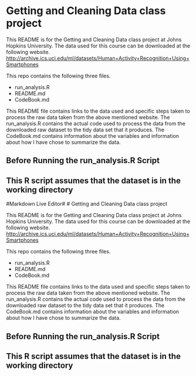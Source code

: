 # Getting and Cleaning Data class project

This README is for the Getting and Cleaning Data class project at Johns Hopkins University.  The data used for 
this course can be downloaded at the following website.  
http://archive.ics.uci.edu/ml/datasets/Human+Activity+Recognition+Using+Smartphones

This repo contains the following three files.  
- run_analysis.R
- README.md
- CodeBook.md

This README file contains links to the data used and specific steps taken to process the raw data taken from the 
above mentioned website.  The run_analysis.R contains the actual code used to process the data from the
downloaded raw dataset to the tidy data set that it produces.  The CodeBook.md contains information about
the variables and information about how I have chose to summarize the data.

## Before Running the run_analysis.R Script


## This R script assumes that the dataset is in the working directory


<p><markdown>
#Markdown Live Editor#
# Getting and Cleaning Data class project

This README is for the Getting and Cleaning Data class project at Johns Hopkins University.  The data used for 
this course can be downloaded at the following website.  
http://archive.ics.uci.edu/ml/datasets/Human+Activity+Recognition+Using+Smartphones

This repo contains the following three files.  
 
 - run_analysis.R
 - README.md
 - CodeBook.md

This README file contains links to the data used and specific steps taken to process the raw data taken from the 
above mentioned website.  The run_analysis.R contains the actual code used to process the data from the
downloaded raw dataset to the tidy data set that it produces.  The CodeBook.md contains information about
the variables and information about how I have chose to summarize the data.

## Before Running the run_analysis.R Script


## This R script assumes that the dataset is in the working directory
</markdown></p>
